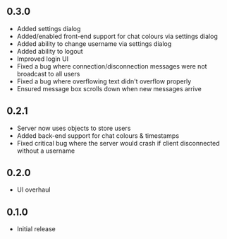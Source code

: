 0.3.0
-----------
* Added settings dialog
* Added/enabled front-end support for chat colours via settings dialog
* Added ability to change username via settings dialog
* Added ability to logout
* Improved login UI
* Fixed a bug where connection/disconnection messages were not broadcast to all users
* Fixed a bug where overflowing text didn't overflow properly
* Ensured message box scrolls down when new messages arrive

0.2.1
-----------

* Server now uses objects to store users
* Added back-end support for chat colours & timestamps
* Fixed critical bug where the server would crash if client disconnected without a username

0.2.0
-----------

* UI overhaul

0.1.0
-----------

* Initial release